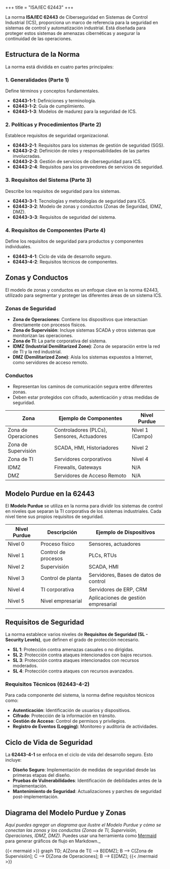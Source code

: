 +++
title = "ISA/IEC 62443"
+++

La norma **ISA/IEC 62443** de Ciberseguridad en Sistemas de Control Industrial (ICS), proporciona un marco de referencia para la seguridad en sistemas de control y automatización industrial. Está diseñada para proteger estos sistemas de amenazas cibernéticas y asegurar la continuidad de las operaciones.

## Estructura de la Norma

La norma está dividida en cuatro partes principales:

### 1. Generalidades (Parte 1)
Define términos y conceptos fundamentales.

- **62443-1-1**: Definiciones y terminología.
- **62443-1-2**: Guía de cumplimiento.
- **62443-1-3**: Modelos de madurez para la seguridad de ICS.

### 2. Políticas y Procedimientos (Parte 2)
Establece requisitos de seguridad organizacional.

- **62443-2-1**: Requisitos para los sistemas de gestión de seguridad (SGS).
- **62443-2-2**: Definición de roles y responsabilidades de las partes involucradas.
- **62443-2-3**: Gestión de servicios de ciberseguridad para ICS.
- **62443-2-4**: Requisitos para los proveedores de servicios de seguridad.

### 3. Requisitos del Sistema (Parte 3)
Describe los requisitos de seguridad para los sistemas.

- **62443-3-1**: Tecnologías y metodologías de seguridad para ICS.
- **62443-3-2**: Modelo de zonas y conductos (Zonas de Seguridad, IDMZ, DMZ).
- **62443-3-3**: Requisitos de seguridad del sistema.

### 4. Requisitos de Componentes (Parte 4)
Define los requisitos de seguridad para productos y componentes individuales.

- **62443-4-1**: Ciclo de vida de desarrollo seguro.
- **62443-4-2**: Requisitos técnicos de componentes.

## Zonas y Conductos

El modelo de zonas y conductos es un enfoque clave en la norma 62443, utilizado para segmentar y proteger las diferentes áreas de un sistema ICS.

### Zonas de Seguridad

- **Zona de Operaciones**: Contiene los dispositivos que interactúan directamente con procesos físicos.
- **Zona de Supervisión**: Incluye sistemas SCADA y otros sistemas que monitorizan las operaciones.
- **Zona de TI**: La parte corporativa del sistema.
- **IDMZ (Industrial Demilitarized Zone)**: Zona de separación entre la red de TI y la red industrial.
- **DMZ (Demilitarized Zone)**: Aisla los sistemas expuestos a Internet, como servidores de acceso remoto.

### Conductos

- Representan los caminos de comunicación segura entre diferentes zonas.
- Deben estar protegidos con cifrado, autenticación y otras medidas de seguridad.

| Zona                  | Ejemplo de Componentes                     | Nivel Purdue    |
|-----------------------|--------------------------------------------|----------------|
| Zona de Operaciones    | Controladores (PLCs), Sensores, Actuadores | Nivel 1 (Campo)|
| Zona de Supervisión    | SCADA, HMI, Historiadores                  | Nivel 2        |
| Zona de TI             | Servidores corporativos                    | Nivel 4        |
| IDMZ                   | Firewalls, Gateways                        | N/A            |
| DMZ                    | Servidores de Acceso Remoto                | N/A            |

## Modelo Purdue en la 62443

El **Modelo Purdue** se utiliza en la norma para dividir los sistemas de control en niveles que separan la TI corporativa de los sistemas industriales. Cada nivel tiene sus propios requisitos de seguridad.

| Nivel Purdue          | Descripción                                           | Ejemplo de Dispositivos                  |
|-----------------------|-------------------------------------------------------|------------------------------------------|
| Nivel 0               | Proceso físico                                        | Sensores, actuadores                     |
| Nivel 1               | Control de procesos                                   | PLCs, RTUs                               |
| Nivel 2               | Supervisión                                           | SCADA, HMI                               |
| Nivel 3               | Control de planta                                     | Servidores, Bases de datos de control    |
| Nivel 4               | TI corporativa                                        | Servidores de ERP, CRM                   |
| Nivel 5               | Nivel empresarial                                     | Aplicaciones de gestión empresarial      |

## Requisitos de Seguridad

La norma establece varios niveles de **Requisitos de Seguridad (SL - Security Levels)**, que definen el grado de protección necesario.

- **SL 1**: Protección contra amenazas casuales o no dirigidas.
- **SL 2**: Protección contra ataques intencionados con bajos recursos.
- **SL 3**: Protección contra ataques intencionados con recursos moderados.
- **SL 4**: Protección contra ataques con recursos avanzados.

### Requisitos Técnicos (62443-4-2)

Para cada componente del sistema, la norma define requisitos técnicos como:

- **Autenticación**: Identificación de usuarios y dispositivos.
- **Cifrado**: Protección de la información en tránsito.
- **Gestión de Acceso**: Control de permisos y privilegios.
- **Registro de Eventos (Logging)**: Monitoreo y auditoría de actividades.

## Ciclo de Vida de Seguridad

La **62443-4-1** se enfoca en el ciclo de vida del desarrollo seguro. Esto incluye:

- **Diseño Seguro**: Implementación de medidas de seguridad desde las primeras etapas del diseño.
- **Pruebas de Vulnerabilidades**: Identificación de debilidades antes de la implementación.
- **Mantenimiento de Seguridad**: Actualizaciones y parches de seguridad post-implementación.

## Diagrama del Modelo Purdue y Zonas

_Aquí puedes agregar un diagrama que ilustre el Modelo Purdue y cómo se conectan las zonas y los conductos (Zonas de TI, Supervisión, Operaciones, IDMZ, DMZ)._ Puedes usar una herramienta como [Mermaid](https://github.com/mermaid-js/mermaid) para generar gráficos de flujo en Markdown._

{{< mermaid >}}
graph TD;
    A[Zona de TI] --> B[IDMZ];
    B --> C[Zona de Supervisión];
    C --> D[Zona de Operaciones];
    B --> E[DMZ];
{{< /mermaid >}}
